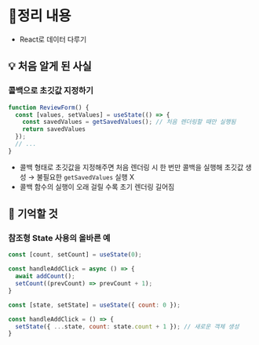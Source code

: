 # 📝정리 내용

- React로 데이터 다루기

## 💡 처음 알게 된 사실

### **콜백으로 초깃값 지정하기**

```jsx
function ReviewForm() {
  const [values, setValues] = useState(() => {
    const savedValues = getSavedValues(); // 처음 렌더링할 때만 실행됨
    return savedValues
  });
  // ...
}
```

- 콜백 형태로 초깃값을 지정해주면 처음 렌더링 시 한 번만 콜백을 실행해 초깃값 생성 → 불필요한 `getSavedValues` 실행 X
- 콜백 함수의 실행이 오래 걸릴 수록 초기 렌더링 길어짐

## 📌 기억할 것

### **참조형 State 사용의 올바른 예**

```jsx
const [count, setCount] = useState(0);

const handleAddClick = async () => {
  await addCount();
  setCount((prevCount) => prevCount + 1);
}
```

```jsx
const [state, setState] = useState({ count: 0 });

const handleAddClick = () => {
  setState({ ...state, count: state.count + 1 }); // 새로운 객체 생성
}
```